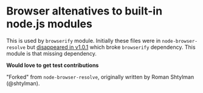 # Browser altenatives to built-in node.js modules

This is used by `browserify` module. Initially these files were in `node-browser-resolve`
but [disappeared in v1.0.1](https://github.com/shtylman/node-browser-resolve/commit/2799bcc316052a53fdafecd39576e14673a47ab0) which broke `browserify` dependency. This module is that missing
dependency.

**Would love to get test contributions**

"Forked" from `node-browser-resolve`, originally written by Roman Shtylman (@shtylman).
